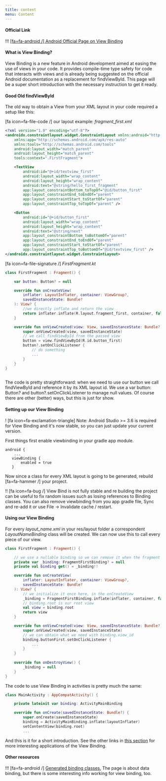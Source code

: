 ```yaml
---
title: content
menu: Content
---
```


#### Official Link

!!! [[fa=fa-android /] Android Official Page on View Binding](https://developer.android.com/topic/libraries/view-binding)


#### What is View Binding?

View Binding is a new feature in Android development aimed at easing the use of views in your code. It provides compile-time type safety for code that interacts with views and is already being suggested on the official Android documentation as a replacement for findViewById. This page will be a super short introduction with the necessary instruction to get it ready.

#### Good Old findViewById
The old way to obtain a View from your XML layout in your code required a setup like this:

[fa icon=fa-file-code /] our layout example: *fragment_first.xml*
```XML
<?xml version="1.0" encoding="utf-8"?>
<androidx.constraintlayout.widget.ConstraintLayout xmlns:android="http://schemas.android.com/apk/res/android"
    xmlns:app="http://schemas.android.com/apk/res-auto"
    xmlns:tools="http://schemas.android.com/tools"
    android:layout_width="match_parent"
    android:layout_height="match_parent"
    tools:context=".FirstFragment">

    <TextView
        android:id="@+id/textview_first"
        android:layout_width="wrap_content"
        android:layout_height="wrap_content"
        android:text="@string/hello_first_fragment"
        app:layout_constraintBottom_toTopOf="@id/button_first"
        app:layout_constraintEnd_toEndOf="parent"
        app:layout_constraintStart_toStartOf="parent"
        app:layout_constraintTop_toTopOf="parent" />

    <Button
        android:id="@+id/button_first"
        android:layout_width="wrap_content"
        android:layout_height="wrap_content"
        android:text="@string/next"
        app:layout_constraintBottom_toBottomOf="parent"
        app:layout_constraintEnd_toEndOf="parent"
        app:layout_constraintStart_toStartOf="parent"
        app:layout_constraintTop_toBottomOf="@id/textview_first" />
</androidx.constraintlayout.widget.ConstraintLayout>
```
[fa icon=fa-file-signature /] *FirstFragment.kt*

```kotlin
class FirstFragment : Fragment() {

    var button: Button? = null

    override fun onCreateView(
        inflater: LayoutInflater, container: ViewGroup?,
        savedInstanceState: Bundle?
    ): View? {
        //we directly inflate and return the view
        return inflater.inflate(R.layout.fragment_first, container, false)
    }

    override fun onViewCreated(view: View, savedInstanceState: Bundle?) {
        super.onViewCreated(view, savedInstanceState)
        // we call findViewById from the passed view
        button = view.findViewById(R.id.button_first)
        button?.setOnClickListener {
            // do something
            ...
        }
    }
}
    
```

The code is pretty straightforward: when we need to use our button we call findViewById and reference it by its XML layout id.
We use a var button: Button? and button?.setOnClickListener to manage null values. Of course there are other (better) ways, but this is just for show.

#### Setting up our View Binding

! [fa icon=fa-exclamation-triangle] Note: Android Studio >= 3.6 is required for View Binding and it's now stable, so you can just update your current version. 

 First things first enable viewbinding in your gradle app module.
 
 ```
 android {
     ...
    viewBinding {
        enabled = true
    }
```
Now since a class for every XML layout is going to be generated, rebuild [fa=fa-hammer /] your project. 

!! [fa icon=fa-bug /] View Bind is not fully stable and re building the project can be useful to fix random issues such as losing references to Binding classes. You can also remove viewbinding from you app gradle file, Sync and re-add it or use File -> Invalidate cache / restart.

#### Using our View Binding
For every *layout_name.xml* in your res/layout folder a correspondent *LayoutNameBinding* class will be created. 
We can now use this to call every piece of our view.

```kotlin
class FirstFragment : Fragment() {

    // we use a nullable binding so we can remove it when the fragment is destroyed
    private var _binding: FragmentFirstBinding? = null
    private val binding get() = _binding!!

    override fun onCreateView(
        inflater: LayoutInflater, container: ViewGroup?,
        savedInstanceState: Bundle?
    ): View? {
        // we initialize it once here, in the onCreateView
        _binding = FragmentFirstBinding.inflate(inflater, container, false)
        // binding.root is our root view
        val view = binding.root
        return view
    }

    override fun onViewCreated(view: View, savedInstanceState: Bundle?) {
        super.onViewCreated(view, savedInstanceState)
        // we can obtain what we need with binding.view_id
        binding.buttonFirst.setOnClickListener {
            ...
        }
    }
    
    override fun onDestroyView() {
        _binding = null
    }
}
```

The code to use View Binding in activities is pretty much the same:

```kotlin
class MainActivity : AppCompatActivity() {

    private lateinit var binding: ActivityMainBinding

    override fun onCreate(savedInstanceState: Bundle?) {
        super.onCreate(savedInstanceState)
        binding = ActivityMainBinding.inflate(layoutInflater)
        setContentView(binding.root)
        ...
```

And this is it for a short introduction. See the other links in [this section](../..) for more interesting applications of the View Binding.

#### Other resources
!!! [fa=fa-android /] [Generated binding classes.](https://developer.android.com/topic/libraries/data-binding/generated-binding) The page is about data binding, but there is some interesting info working for view binding, too.

